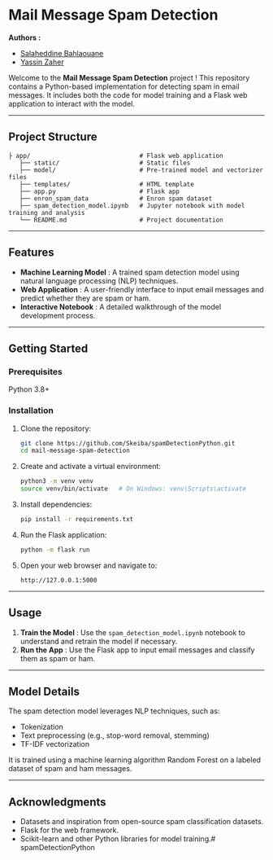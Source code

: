 # Mail Message Spam Detection
**Authors :**
- [Salaheddine Bahlaouane](https://github.com/Skeiba)
- [Yassin Zaher](https://github.com/Yassin-Zaher)

Welcome to the **Mail Message Spam Detection** project ! This repository contains a Python-based implementation for detecting spam in email messages. It includes both the code for model training and a Flask web application to interact with the model.

---

## Project Structure

```
├ app/                 		        # Flask web application
   ├── static/          	        # Static files
   ├── model/           	        # Pre-trained model and vectorizer files
   ├── templates/                   # HTML template
   ├── app.py               	    # Flask app   
   ├── enron_spam_data              # Enron spam dataset
   ├── spam_detection_model.ipynb   # Jupyter notebook with model training and analysis
   └── README.md            	    # Project documentation
```

---

## Features

* **Machine Learning Model** : A trained spam detection model using natural language processing (NLP) techniques.
* **Web Application** : A user-friendly interface to input email messages and predict whether they are spam or ham.
* **Interactive Notebook** : A detailed walkthrough of the model development process.

---

## Getting Started

### Prerequisites

Python 3.8+

### Installation

1. Clone the repository:
   ```bash
   git clone https://github.com/Skeiba/spamDetectionPython.git
   cd mail-message-spam-detection
   ```
2. Create and activate a virtual environment:
   ```bash
   python3 -m venv venv
   source venv/bin/activate   # On Windows: venv\Scripts\activate
   ```
3. Install dependencies:
   ```bash
   pip install -r requirements.txt
   ```
4. Run the Flask application:
   ```bash
   python -m flask run
   ```
5. Open your web browser and navigate to:
   ```
   http://127.0.0.1:5000
   ```

---

## Usage

1. **Train the Model** : Use the `spam_detection_model.ipynb` notebook to understand and retrain the model if necessary.
2. **Run the App** : Use the Flask app to input email messages and classify them as spam or ham.

---

## Model Details

The spam detection model leverages NLP techniques, such as:

* Tokenization
* Text preprocessing (e.g., stop-word removal, stemming)
* TF-IDF vectorization

It is trained using a machine learning algorithm Random Forest on a labeled dataset of spam and ham messages.

---

## Acknowledgments

* Datasets and inspiration from open-source spam classification datasets.
* Flask for the web framework.
* Scikit-learn and other Python libraries for model training.#   s p a m D e t e c t i o n P y t h o n  
 
